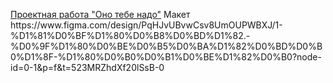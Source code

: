 [Проектная работа "Оно тебе надо"]([https://github.com/Optim1st/ono-tebe-nado.git](https://github.com/yandex-praktikum/ono-tebe-nado))
Макет https://www.figma.com/design/PqHJvUBvwCsv8UmOUPWBXJ/1-%D1%81%D0%BF%D1%80%D0%B8%D0%BD%D1%82.-%D0%9F%D1%80%D0%BE%D0%B5%D0%BA%D1%82%D0%BD%D0%B0%D1%8F-%D1%80%D0%B0%D0%B1%D0%BE%D1%82%D0%B0?node-id=0-1&p=f&t=523MRZhdXf20lSsB-0  
